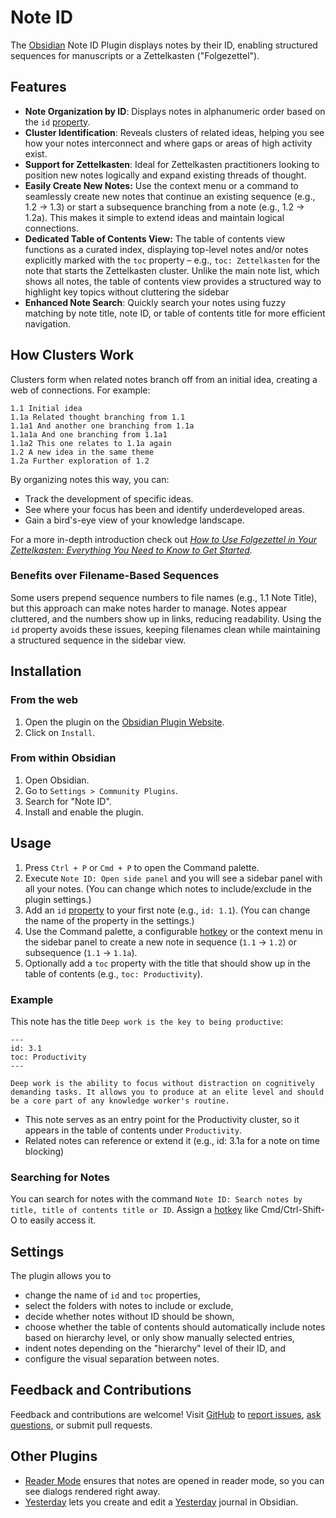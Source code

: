 # Note ID

The [Obsidian](https://www.obsidian.md/) Note ID Plugin displays notes by their ID, enabling structured sequences for manuscripts or a Zettelkasten ("Folgezettel").

## Features

- **Note Organization by ID**: Displays notes in alphanumeric order based on the `id` [property](https://help.obsidian.md/Editing+and+formatting/Properties).
- **Cluster Identification**: Reveals clusters of related ideas, helping you see how your notes interconnect and where gaps or areas of high activity exist.
- **Support for Zettelkasten**: Ideal for Zettelkasten practitioners looking to position new notes logically and expand existing threads of thought.
- **Easily Create New Notes:** Use the context menu or a command to seamlessly create new notes that continue an existing sequence (e.g., 1.2 → 1.3) or start a subsequence branching from a note (e.g., 1.2 → 1.2a). This makes it simple to extend ideas and maintain logical connections.
- **Dedicated Table of Contents View:** The table of contents view functions as a curated index, displaying top-level notes and/or notes explicitly marked with the `toc` property – e.g., `toc: Zettelkasten` for the note that starts the Zettelkasten cluster. Unlike the main note list, which shows all notes, the table of contents view provides a structured way to highlight key topics without cluttering the sidebar
- **Enhanced Note Search**: Quickly search your notes using fuzzy matching by note title, note ID, or table of contents title for more efficient navigation.

## How Clusters Work

Clusters form when related notes branch off from an initial idea, creating a web of connections. For example:

```
1.1 Initial idea
1.1a Related thought branching from 1.1
1.1a1 And another one branching from 1.1a
1.1a1a And one branching from 1.1a1
1.1a2 This one relates to 1.1a again
1.2 A new idea in the same theme
1.2a Further exploration of 1.2
```

By organizing notes this way, you can:

- Track the development of specific ideas.
- See where your focus has been and identify underdeveloped areas.
- Gain a bird's-eye view of your knowledge landscape.

For a more in-depth introduction check out _[How to Use Folgezettel in Your Zettelkasten: Everything You Need to Know to Get Started](https://writing.bobdoto.computer/how-to-use-folgezettel-in-your-zettelkasten-everything-you-need-to-know-to-get-started/)._

### Benefits over Filename-Based Sequences

Some users prepend sequence numbers to file names (e.g., 1.1 Note Title), but this approach can make notes harder to manage. Notes appear cluttered, and the numbers show up in links, reducing readability. Using the `id` property avoids these issues, keeping filenames clean while maintaining a structured sequence in the sidebar view.

## Installation

### From the web

1. Open the plugin on the [Obsidian Plugin Website](https://obsidian.md/plugins?id=note-id).
2. Click on `Install`.

### From within Obsidian

1. Open Obsidian.
2. Go to `Settings > Community Plugins`.
3. Search for "Note ID".
4. Install and enable the plugin.

## Usage

1. Press `Ctrl + P` or `Cmd + P` to open the Command palette.
2. Execute `Note ID: Open side panel` and you will see a sidebar panel with all your notes. (You can change which notes to include/exclude in the plugin settings.)
3. Add an `id` [property](https://help.obsidian.md/Editing+and+formatting/Properties) to your first note (e.g., `id: 1.1`). (You can change the name of the property in the settings.)
4. Use the Command palette, a configurable [hotkey](https://help.obsidian.md/User+interface/Hotkeys) or the context menu in the sidebar panel to create a new note in sequence (`1.1` → `1.2`) or subsequence (`1.1` → `1.1a`).
5. Optionally add a `toc` property with the title that should show up in the table of contents (e.g., `toc: Productivity`).

### Example

This note has the title `Deep work is the key to being productive`:

```
---
id: 3.1
toc: Productivity
---

Deep work is the ability to focus without distraction on cognitively demanding tasks. It allows you to produce at an elite level and should be a core part of any knowledge worker's routine.
```

- This note serves as an entry point for the Productivity cluster, so it appears in the table of contents under `Productivity`.
- Related notes can reference or extend it (e.g., id: 3.1a for a note on time blocking)

### Searching for Notes

You can search for notes with the command `Note ID: Search notes by title, title of contents title or ID`. Assign a [hotkey](https://help.obsidian.md/hotkeys) like Cmd/Ctrl-Shift-O to easily access it.

## Settings

The plugin allows you to

- change the name of `id` and `toc` properties,
- select the folders with notes to include or exclude,
- decide whether notes without ID should be shown,
- choose whether the table of contents should automatically include notes based on hierarchy level, or only show manually selected entries,
- indent notes depending on the "hierarchy" level of their ID, and
- configure the visual separation between notes.

## Feedback and Contributions

Feedback and contributions are welcome! Visit [GitHub](https://github.com/dominikmayer/obsidian-note-id) to [report issues](https://github.com/dominikmayer/obsidian-note-id/issues), [ask questions](https://github.com/dominikmayer/obsidian-note-id/discussions), or submit pull requests.

## Other Plugins

- [Reader Mode](https://github.com/dominikmayer/obsidian-reader-mode) ensures that notes are opened in reader mode, so you can see dialogs rendered right away.
- [Yesterday](https://github.com/dominikmayer/obsidian-yesterday) lets you create and edit a [Yesterday](https://www.yesterday.md) journal in Obsidian.
